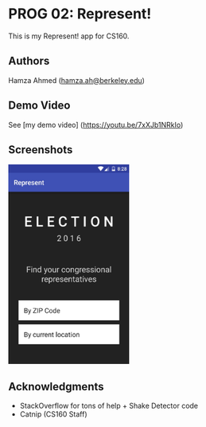 # PROG 02: Represent!

This is my Represent! app for CS160.

## Authors

Hamza Ahmed ([hamza.ah@berkeley.edu](mailto:hamza.ah@berkeley.edu))

## Demo Video

See [my demo video] (https://youtu.be/7xXJb1NRkIo)

## Screenshots

<img src="screenshots/main.jpg" height="400" alt="Screenshot"/>

## Acknowledgments

* StackOverflow for tons of help + Shake Detector code
* Catnip (CS160 Staff)
